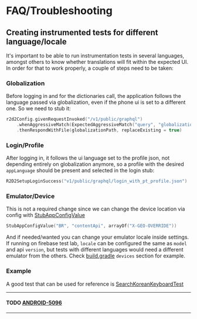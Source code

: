 
# FAQ/Troubleshooting

## Creating instrumented tests for different language/locale

It's important to be able to run instrumentation tests in several languages, amongst others to know whether translations will fit within the expected UI.
In order for that to work properly, a couple of steps need to be taken:

### Globalization

Before logging in and for the dictionaries call, the application follows the language passed via globalization, even if the phone ui is set to a different one.
So we need to stub it:

```kotlin
r2d2Config.givenRequestInvoked("/v1/public/graphql")
    .whenAggressiveMatch(ExpectedAggressiveMatch("query", "globalization"))
    .thenRespondWithFile(globalizationPath, replaceExisting = true)
```

### Login/Profile

After logging in, it follows the ui language set to the profile json, not depending entirely on globalization anymore, so a profile with the desired `appLanguage` should be present and selected in the login stub:

```kotlin
R2D2SetupLoginSuccess("v1/public/graphql/login_with_pt_profile.json")
```

### Emulator/Device

This is not a required change since we can change the device location via config with [StubAppConfigValue](https://github.bamtech.co/Android/Dmgz/blob/development/coreAndroidTest/platformAgnosticTestFixtures/src/main/java/com/bamtechmedia/dominguez/config/StubAppConfigValue.kt)

```kotlin
StubAppConfigValue("BR", "contentApi", arrayOf("X-GEO-OVERRIDE"))
```

And if needed/wanted you can change your emulator locale inside settings.
If running on firebase test lab, `locale` can be configured the same as `model` and api `version`, but tests with different languages would need a different emulator from the others.
Check [build.gradle](https://github.bamtech.co/Android/Dmgz/blob/development/mobile/build.gradle) `devices` section for example.

### Example

A good test that can be used for reference is [SearchKoreanKeyboardTest](https://github.bamtech.co/Android/Dmgz/blob/development/tv/src/androidTestGoogle/java/com/bamtechmedia/dominguez/search/SearchKoreanKeyboardTest.kt)

------------

#### TODO [ANDROID-5096](https://jira.disneystreaming.com/browse/ANDROID-5096)

------------
